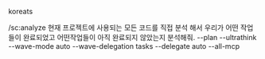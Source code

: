 koreats

/sc:analyze 현재 프로젝트에 사용되는 모든 코드를 직접 분석 해서 우리가 어떤 작업들이 완료되었고 어떤작업들이 아직 완료되지 않았는지 분석해줘. --plan --ultrathink --wave-mode auto --wave-delegation tasks --delegate auto  --all-mcp

